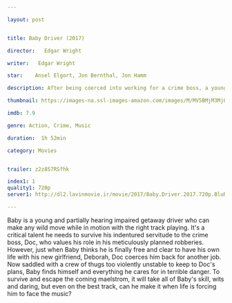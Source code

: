 ```yaml
---

layout: post


title: Baby Driver (2017)

director:   Edgar Wright 

writer:   Edgar Wright 

star:    Ansel Elgort, Jon Bernthal, Jon Hamm 

description: After being coerced into working for a crime boss, a young getaway driver finds himself taking part in a heist doomed to fail. 

thumbnail: https://images-na.ssl-images-amazon.com/images/M/MV5BMjM3MjQ1MzkxNl5BMl5BanBnXkFtZTgwODk1ODgyMjI@._V1_QL50_SY1000_CR0,0,674,1000_AL_.jpg

imdb: 7.9

genre: Action, Crime, Music

duration:  1h 52min

category: Movies


trailer: z2z857RSfhk

index1: 1
quality1: 720p
server1: http://dl2.lavinmovie.ir/movie/2017/Baby.Driver.2017.720p.BluRay.MkvCage.LavinMovie.mkv

---
```


Baby is a young and partially hearing impaired getaway driver who can make any wild move while in motion with the right track playing. It's a critical talent he needs to survive his indentured servitude to the crime boss, Doc, who values his role in his meticulously planned robberies. However, just when Baby thinks he is finally free and clear to have his own life with his new girlfriend, Deborah, Doc coerces him back for another job. Now saddled with a crew of thugs too violently unstable to keep to Doc's plans, Baby finds himself and everything he cares for in terrible danger. To survive and escape the coming maelstrom, it will take all of Baby's skill, wits and daring, but even on the best track, can he make it when life is forcing him to face the music?
